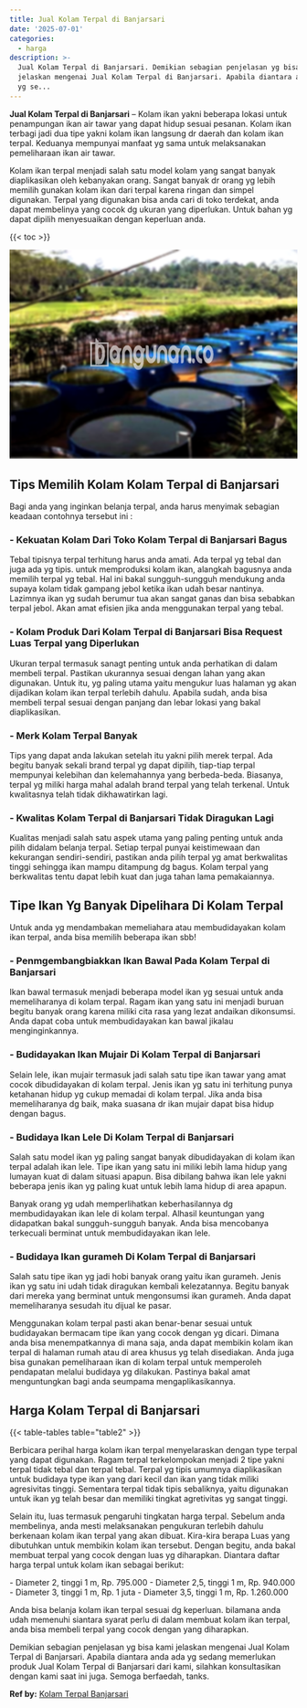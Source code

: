```yaml
---
title: Jual Kolam Terpal di Banjarsari
date: '2025-07-01'
categories:
  - harga
description: >-
  Jual Kolam Terpal di Banjarsari. Demikian sebagian penjelasan yg bisa kami
  jelaskan mengenai Jual Kolam Terpal di Banjarsari. Apabila diantara anda ada
  yg se...
---
```


**Jual Kolam Terpal di Banjarsari** – Kolam ikan yakni beberapa lokasi untuk penampungan ikan air tawar yang dapat hidup sesuai pesanan. Kolam ikan terbagi jadi dua tipe yakni kolam ikan langsung dr daerah dan kolam ikan terpal. Keduanya mempunyai manfaat yg sama untuk melaksanakan pemeliharaan ikan air tawar.

Kolam ikan terpal menjadi salah satu model kolam yang sangat banyak diaplikasikan oleh kebanyakan orang. Sangat banyak dr orang yg lebih memilih gunakan kolam ikan dari terpal karena ringan dan simpel digunakan. Terpal yang digunakan bisa anda cari di toko terdekat, anda dapat membelinya yang cocok dg ukuran yang diperlukan. Untuk bahan yg dapat dipilih menyesuaikan dengan keperluan anda.

{{< toc >}}

![Jual Kolam Terpal di Banjarsari](/images/jual-kolam-terpal-08.png)

## Tips Memilih Kolam Kolam Terpal di Banjarsari

Bagi anda yang inginkan belanja terpal, anda harus menyimak sebagian keadaan contohnya tersebut ini :

### \- Kekuatan Kolam Dari Toko Kolam Terpal di Banjarsari Bagus

Tebal tipisnya terpal terhitung harus anda amati. Ada terpal yg tebal dan juga ada yg tipis. untuk memproduksi kolam ikan, alangkah bagusnya anda memilih terpal yg tebal. Hal ini bakal sungguh-sungguh mendukung anda supaya kolam tidak gampang jebol ketika ikan udah besar nantinya. Lazimnya ikan yg sudah berumur tua akan sangat ganas dan bisa sebabkan terpal jebol. Akan amat efisien jika anda menggunakan terpal yang tebal.

### \- Kolam Produk Dari Kolam Terpal di Banjarsari Bisa Request Luas Terpal yang Diperlukan

Ukuran terpal termasuk sanagt penting untuk anda perhatikan di dalam membeli terpal. Pastikan ukurannya sesuai dengan lahan yang akan digunakan. Untuk itu, yg paling utama yaitu mengukur luas halaman yg akan dijadikan kolam ikan terpal terlebih dahulu. Apabila sudah, anda bisa membeli terpal sesuai dengan panjang dan lebar lokasi yang bakal diaplikasikan.

### \- Merk Kolam Terpal Banyak

Tips yang dapat anda lakukan setelah itu yakni pilih merek terpal. Ada begitu banyak sekali brand terpal yg dapat dipilih, tiap-tiap terpal mempunyai kelebihan dan kelemahannya yang berbeda-beda. Biasanya, terpal yg miliki harga mahal adalah brand terpal yang telah terkenal. Untuk kwalitasnya telah tidak dikhawatirkan lagi.

### \- Kwalitas Kolam Terpal di Banjarsari Tidak Diragukan Lagi

Kualitas menjadi salah satu aspek utama yang paling penting untuk anda pilih didalam belanja terpal. Setiap terpal punyai keistimewaan dan kekurangan sendiri-sendiri, pastikan anda pilih terpal yg amat berkwalitas tinggi sehingga ikan mampu ditampung dg bagus. Kolam terpal yang berkwalitas tentu dapat lebih kuat dan juga tahan lama pemakaiannya.

## Tipe Ikan Yg Banyak Dipelihara Di Kolam Terpal

Untuk anda yg mendambakan memeliahara atau membudidayakan kolam ikan terpal, anda bisa memilih beberapa ikan sbb!

### \- Penmgembangbiakkan Ikan Bawal Pada Kolam Terpal di Banjarsari

Ikan bawal termasuk menjadi beberapa model ikan yg sesuai untuk anda memeliharanya di kolam terpal. Ragam ikan yang satu ini menjadi buruan begitu banyak orang karena miliki cita rasa yang lezat andaikan dikonsumsi. Anda dapat coba untuk membudidayakan kan bawal jikalau menginginkannya.

### \- Budidayakan Ikan Mujair Di Kolam Terpal di Banjarsari

Selain lele, ikan mujair termasuk jadi salah satu tipe ikan tawar yang amat cocok dibudidayakan di kolam terpal. Jenis ikan yg satu ini terhitung punya ketahanan hidup yg cukup memadai di kolam terpal. Jika anda bisa memeliharanya dg baik, maka suasana dr ikan mujair dapat bisa hidup dengan bagus.

### \- Budidaya Ikan Lele Di Kolam Terpal di Banjarsari

Salah satu model ikan yg paling sangat banyak dibudidayakan di kolam ikan terpal adalah ikan lele. Tipe ikan yang satu ini miliki lebih lama hidup yang lumayan kuat di dalam situasi apapun. Bisa dibilang bahwa ikan lele yakni beberapa jenis ikan yg paling kuat untuk lebih lama hidup di area apapun.

Banyak orang yg udah memperlihatkan keberhasilannya dg membudidayakan ikan lele di kolam terpal. Alhasil keuntungan yang didapatkan bakal sungguh-sungguh banyak. Anda bisa mencobanya terkecuali berminat untuk membudidayakan ikan lele.

### \- Budidaya Ikan gurameh Di Kolam Terpal di Banjarsari

Salah satu tipe ikan yg jadi hobi banyak orang yaitu ikan gurameh. Jenis ikan yg satu ini udah tidak diragukan kembali kelezatannya. Begitu banyak dari mereka yang berminat untuk mengonsumsi ikan gurameh. Anda dapat memeliharanya sesudah itu dijual ke pasar.

Menggunakan kolam terpal pasti akan benar-benar sesuai untuk budidayakan bermacam tipe ikan yang cocok dengan yg dicari. Dimana anda bisa menempatkannya di mana saja, anda dapat membikin kolam ikan terpal di halaman rumah atau di area khusus yg telah disediakan. Anda juga bisa gunakan pemeliharaan ikan di kolam terpal untuk memperoleh pendapatan melalui budidaya yg dilakukan. Pastinya bakal amat menguntungkan bagi anda seumpama mengaplikasikannya.

## Harga Kolam Terpal di Banjarsari

{{< table-tables table="table2" >}}

Berbicara perihal harga kolam ikan terpal menyelaraskan dengan type terpal yang dapat digunakan. Ragam terpal terkelompokan menjadi 2 tipe yakni terpal tidak tebal dan terpal tebal. Terpal yg tipis umumnya diaplikasikan untuk budidaya type ikan yang dari kecil dan ikan yang tidak miliki agresivitas tinggi. Sementara terpal tidak tipis sebaliknya, yaitu digunakan untuk ikan yg telah besar dan memiliki tingkat agretivitas yg sangat tinggi.

Selain itu, luas termasuk pengaruhi tingkatan harga terpal. Sebelum anda membelinya, anda mesti melaksanakan pengukuran terlebih dahulu berkenaan kolam ikan terpal yang akan dibuat. Kira-kira berapa Luas yang dibutuhkan untuk membikin kolam ikan tersebut. Dengan begitu, anda bakal membuat terpal yang cocok dengan luas yg diharapkan. Diantara daftar harga terpal untuk kolam ikan sebagai berikut:

\- Diameter 2, tinggi 1 m, Rp. 795.000 - Diameter 2,5, tinggi 1 m, Rp. 940.000 - Diameter 3, tinggi 1 m, Rp. 1 juta - Diameter 3,5, tinggi 1 m, Rp. 1.260.000

Anda bisa belanja kolam ikan terpal sesuai dg keperluan. bilamana anda udah memenuhi siantara syarat perlu di dalam membuat kolam ikan terpal, anda bisa membeli terpal yang cocok dengan yang diharapkan.

Demikian sebagian penjelasan yg bisa kami jelaskan mengenai Jual Kolam Terpal di Banjarsari. Apabila diantara anda ada yg sedang memerlukan produk Jual Kolam Terpal di Banjarsari dari kami, silahkan konsultasikan dengan kami saat ini juga. Semoga berfaedah, tanks.

**Ref by:** [Kolam Terpal Banjarsari](https://id.wikipedia.org/wiki/Kolam)
